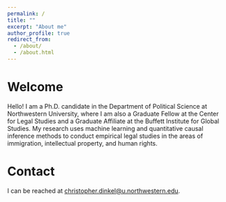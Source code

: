 ```yaml
---
permalink: /
title: ""
excerpt: "About me"
author_profile: true
redirect_from: 
  - /about/
  - /about.html
---
```


Welcome
======
Hello!  I am a Ph.D. candidate in the Department of Political Science at Northwestern University, where I am also a Graduate Fellow at the Center for Legal Studies and a Graduate Affiliate at the Buffett Institute for Global Studies.  My research uses machine learning and quantitative causal inference methods to conduct empirical legal studies in the areas of immigration, intellectual property, and human rights.  

Contact
======
I can be reached at christopher.dinkel@u.northwestern.edu.
